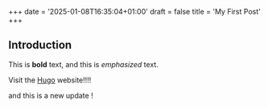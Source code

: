 +++
date = '2025-01-08T16:35:04+01:00'
draft = false
title = 'My First Post'
+++
## Introduction

This is **bold** text, and this is *emphasized* text.

Visit the [Hugo](https://gohugo.io) website!!!!

and this is a new update !